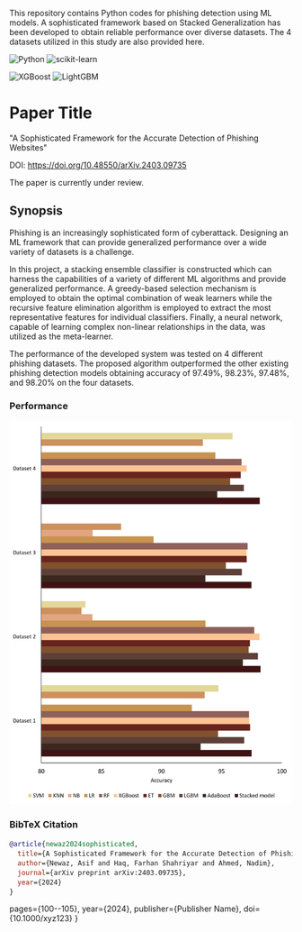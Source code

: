 
This repository contains Python codes for phishing detection using ML models. A sophisticated framework based on Stacked Generalization has been developed to obtain reliable performance over diverse datasets. The 4 datasets utilized in this study are also provided here. 

![Python](https://img.shields.io/badge/Python-3.x-blue)
![scikit-learn](https://img.shields.io/pypi/v/scikit-learn?label=scikit-learn&color=blue)

![XGBoost](https://img.shields.io/pypi/v/xgboost?label=XGBoost&color=orange)
![LightGBM](https://img.shields.io/pypi/v/lightgbm?label=LightGBM&color=green)


# Paper Title

"A Sophisticated Framework for the Accurate Detection of Phishing Websites"

DOI: https://doi.org/10.48550/arXiv.2403.09735


The paper is currently under review.


## Synopsis

Phishing is an increasingly sophisticated form of cyberattack. Designing an ML framework that can provide generalized performance over a wide variety of datasets is a challenge. 

In this project, a stacking ensemble classifier is constructed which can harness the capabilities of a variety of different ML algorithms and provide generalized performance. A greedy-based selection mechanism is employed to obtain the optimal combination of weak learners while the recursive feature elimination algorithm is employed to extract the most representative features for individual classifiers. Finally, a neural network, capable of learning complex non-linear relationships in the data, was utilized as the meta-learner. 

The performance of the developed system was tested on 4 different phishing datasets. The proposed algorithm outperformed the other existing phishing detection models obtaining accuracy of 97.49%, 98.23%, 97.48%, and 98.20% on the four datasets.

### Performance

![App Screenshot](https://github.com/newaz-aa/Phishing/blob/main/Figures/fig_3.jpg)


### BibTeX Citation
```bibtex
@article{newaz2024sophisticated,
  title={A Sophisticated Framework for the Accurate Detection of Phishing Websites},
  author={Newaz, Asif and Haq, Farhan Shahriyar and Ahmed, Nadim},
  journal={arXiv preprint arXiv:2403.09735},
  year={2024}
}
```
  pages={100--105},
  year={2024},
  publisher={Publisher Name},
  doi={10.1000/xyz123}
}
